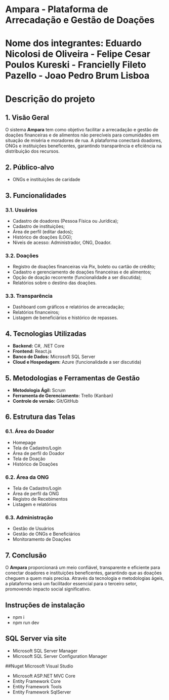 # Ampara - Plataforma de Arrecadação e Gestão de Doações

# Nome dos integrantes: Eduardo Nicolosi de Oliveira - Felipe Cesar Poulos Kureski - Francielly Fileto Pazello - Joao Pedro Brum Lisboa

# Descrição do projeto

## 1. Visão Geral

O sistema **Ampara** tem como objetivo facilitar a arrecadação e gestão de doações financeiras e de alimentos não perecíveis para comunidades em situação de miséria e moradores de rua. A plataforma conectará doadores, ONGs e instituições beneficentes, garantindo transparência e eficiência na distribuição dos recursos.

## 2. Público-alvo

- ONGs e instituições de caridade

## 3. Funcionalidades

### 3.1. Usuários
- Cadastro de doadores (Pessoa Física ou Jurídica);
- Cadastro de instituições;
- Área de perfil (editar dados);
- Histórico de doações (LOG);
- Níveis de acesso: Administrador, ONG, Doador.

### 3.2. Doações
- Registro de doações financeiras via Pix, boleto ou cartão de crédito;
- Cadastro e gerenciamento de doações financeiras e de alimentos;
- Opção de doação recorrente (funcionalidade a ser discutida);
- Relatórios sobre o destino das doações.

### 3.3. Transparência
- Dashboard com gráficos e relatórios de arrecadação;
- Relatórios financeiros;
- Listagem de beneficiários e histórico de repasses.

## 4. Tecnologias Utilizadas

- **Backend:** C#, .NET Core
- **Frontend:** React.js
- **Banco de Dados:** Microsoft SQL Server
- **Cloud e Hospedagem:** Azure (funcionalidade a ser discutida)

## 5. Metodologias e Ferramentas de Gestão

- **Metodologia Ágil:** Scrum
- **Ferramenta de Gerenciamento:** Trello (Kanban)
- **Controle de versão:** Git/GitHub

## 6. Estrutura das Telas

### 6.1. Área do Doador
- Homepage
- Tela de Cadastro/Login
- Área de perfil do Doador
- Tela de Doação
- Histórico de Doações

### 6.2. Área da ONG
- Tela de Cadastro/Login
- Área de perfil da ONG
- Registro de Recebimentos
- Listagem e relatórios

### 6.3. Administração
- Gestão de Usuários
- Gestão de ONGs e Beneficiários
- Monitoramento de Doações

## 7. Conclusão

O **Ampara** proporcionará um meio confiável, transparente e eficiente para conectar doadores e instituições beneficentes, garantindo que as doações cheguem a quem mais precisa. Através da tecnologia e metodologias ágeis, a plataforma será um facilitador essencial para o terceiro setor, promovendo impacto social significativo.

## Instruções de instalação 
- npm i 
- npm run dev


## SQL Server via site
- Microsoft SQL Server Manager
- Microsoft SQL Server Configuration Manager

##Nuget Microsoft Visual Studio
- Microsoft ASP.NET MVC Core
- Entity Framework Core
- Entity Framework Tools
- Entity Framework SqlServer
